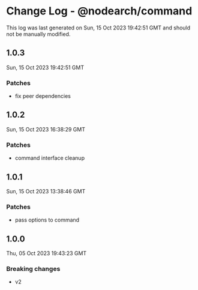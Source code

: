 # Change Log - @nodearch/command

This log was last generated on Sun, 15 Oct 2023 19:42:51 GMT and should not be manually modified.

## 1.0.3
Sun, 15 Oct 2023 19:42:51 GMT

### Patches

- fix peer dependencies

## 1.0.2
Sun, 15 Oct 2023 16:38:29 GMT

### Patches

- command interface cleanup

## 1.0.1
Sun, 15 Oct 2023 13:38:46 GMT

### Patches

- pass options to command

## 1.0.0
Thu, 05 Oct 2023 19:43:23 GMT

### Breaking changes

- v2

